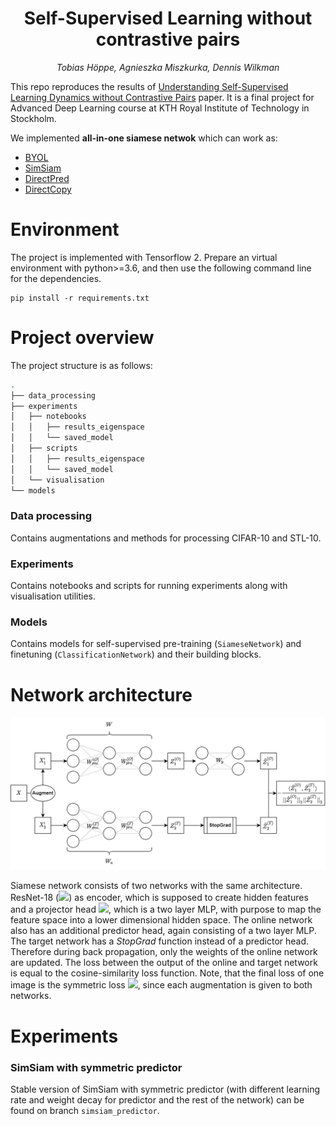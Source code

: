 <h1 align="center">
  <b>Self-Supervised Learning without contrastive pairs</b><br>
</h1>

<p align="center">
  <i>Tobias Höppe, Agnieszka Miszkurka, Dennis Wilkman</i><br>
</p>

This repo reproduces the results of [Understanding Self-Supervised Learning Dynamics without Contrastive Pairs](https://arxiv.org/pdf/2102.06810.pdf) paper. It is a final project for Advanced Deep Learning course at KTH Royal Institute of Technology in Stockholm.

We implemented <b>all-in-one siamese netwok</b> which can work as:

* [BYOL](https://arxiv.org/pdf/2006.07733v3.pdf)
* [SimSiam](https://arxiv.org/pdf/2011.10566.pdf)
* [DirectPred](https://arxiv.org/pdf/2102.06810.pdf)
* [DirectCopy](https://arxiv.org/pdf/2110.04947.pdf)


# Environment

The project is implemented with Tensorflow 2. Prepare an virtual environment with python>=3.6, and then use the following command line for the dependencies.

```
pip install -r requirements.txt
```

# Project overview

The project structure is as follows:

```bash
.
├── data_processing
├── experiments
│   ├── notebooks
│   │   ├── results_eigenspace
│   │   └── saved_model
│   ├── scripts
│   │   ├── results_eigenspace
│   │   └── saved_model
│   └── visualisation
└── models

```

### Data processing
 
Contains augmentations and methods for processing CIFAR-10 and STL-10.

### Experiments

Contains notebooks and scripts for running experiments along with visualisation utilities.

### Models

Contains models for self-supervised pre-training (`SiameseNetwork`) and finetuning 
(`ClassificationNetwork`) and their building blocks.

# Network architecture

![image info](./pictures/network.png)

Siamese network consists of two networks with the same architecture. ResNet-18 (<img src="https://render.githubusercontent.com/render/math?math=W^{x}_{enc}">) as encoder, which is supposed to create hidden features and a projector head <img src="https://render.githubusercontent.com/render/math?math=W^{x}_{pro}">, which is a two layer MLP, with purpose to map the feature space into a lower dimensional hidden space. The online network also has an additional predictor head, again consisting of a two layer MLP. The target network has a <i>StopGrad</i> function instead of a predictor head. Therefore during back propagation, only the weights of the online network are updated. The loss between the output of the online and target network is equal to the cosine-similarity loss function. Note, that the final loss of one image is the symmetric loss <img src="https://render.githubusercontent.com/render/math?math=\mathcal{L}(\hat{Z}^{(O)}_1, \hat{Z}^{(T)}_2) \+ \mathcal{L}(\hat{Z}^{(O)}_2, \hat{Z}^{(T)}_1)">, since each augmentation is given to both networks.

# Experiments

### SimSiam with symmetric predictor

Stable version of SimSiam with symmetric predictor (with different learning rate and weight decay for predictor and the rest of the network) can be found on branch 
`simsiam_predictor`.

